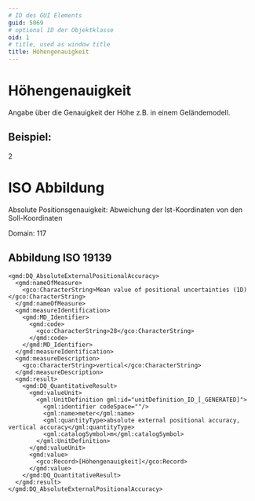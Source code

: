 ```yaml
---
# ID des GUI Elements
guid: 5069
# optional ID der Objektklasse
oid: 1
# title, used as window title
title: Höhengenauigkeit
---
```


# Höhengenauigkeit

Angabe über die Genauigkeit der Höhe z.B. in einem Geländemodell.

## Beispiel:

2

# ISO Abbildung

Absolute Positionsgenauigkeit: Abweichung der Ist-Koordinaten von den Soll-Koordinaten

Domain: 117

## Abbildung ISO 19139

```
<gmd:DQ_AbsoluteExternalPositionalAccuracy>
  <gmd:nameOfMeasure>
    <gco:CharacterString>Mean value of positional uncertainties (1D)</gco:CharacterString>
  </gmd:nameOfMeasure>
  <gmd:measureIdentification>
    <gmd:MD_Identifier>
      <gmd:code>
        <gco:CharacterString>28</gco:CharacterString>
      </gmd:code>
    </gmd:MD_Identifier>
  </gmd:measureIdentification>
  <gmd:measureDescription>
    <gco:CharacterString>vertical</gco:CharacterString>
  </gmd:measureDescription>
  <gmd:result>
    <gmd:DQ_QuantitativeResult>
      <gmd:valueUnit>
        <gml:UnitDefinition gml:id="unitDefinition_ID_[_GENERATED]">
          <gml:identifier codeSpace=""/>
          <gml:name>meter</gml:name>
          <gml:quantityType>absolute external positional accuracy, vertical accuracy</gml:quantityType>
          <gml:catalogSymbol>m</gml:catalogSymbol>
        </gml:UnitDefinition>
      </gmd:valueUnit>
      <gmd:value>
        <gco:Record>[Höhengenauigkeit]</gco:Record>
      </gmd:value>
    </gmd:DQ_QuantitativeResult>
  </gmd:result>
</gmd:DQ_AbsoluteExternalPositionalAccuracy>
```


